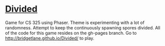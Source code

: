 # [Divided](http://bridgetlane.github.io/Divided/)
Game for CS 325 using Phaser. Theme is experimenting with a lot of randomness.
Attempt to keep the continuously spawning spores divided.
All of the code for this game resides on the gh-pages branch. Go to http://bridgetlane.github.io/Divided/ to play.

